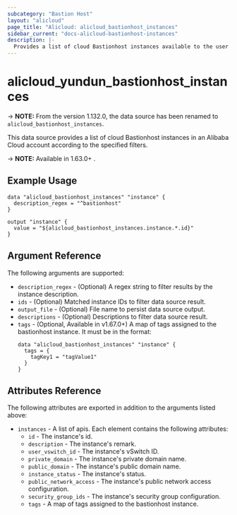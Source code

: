 ```yaml
---
subcategory: "Bastion Host"
layout: "alicloud"
page_title: "Alicloud: alicloud_bastionhost_instances"
sidebar_current: "docs-alicloud-bastionhost-instances"
description: |-
  Provides a list of cloud Bastionhost instances available to the user.
---
```


# alicloud\_yundun_bastionhost\_instances

-> **NOTE:** From the version 1.132.0, the data source has been renamed to `alicloud_bastionhost_instances`.

This data source provides a list of cloud Bastionhost instances in an Alibaba Cloud account according to the specified filters.

-> **NOTE:** Available in 1.63.0+ .

## Example Usage

```
data "alicloud_bastionhost_instances" "instance" {
  description_regex = "^bastionhost"
}

output "instance" {
  value = "${alicloud_bastionhost_instances.instance.*.id}"
}
```

## Argument Reference

The following arguments are supported:

* `description_regex` - (Optional) A regex string to filter results by the instance description.
* `ids` - (Optional) Matched instance IDs to filter data source result.
* `output_file` - (Optional) File name to persist data source output.
* `descriptions` - (Optional) Descriptions to filter data source result.
* `tags` - (Optional, Available in v1.67.0+) A map of tags assigned to the bastionhost instance. It must be in the format:
  ```
  data "alicloud_bastionhost_instances" "instance" {
    tags = {
      tagKey1 = "tagValue1"
    }
  }
  ```


## Attributes Reference

The following attributes are exported in addition to the arguments listed above:
* `instances` - A list of apis. Each element contains the following attributes:
  * `id` - The instance's id.
  * `description` - The instance's remark.
  * `user_vswitch_id` - The instance's vSwitch ID.
  * `private_domain` - The instance's private domain name.
  * `public_domain` - The instance's public domain name.
  * `instance_status` - The instance's status.
  * `public_network_access` - The instance's public network access configuration.
  * `security_group_ids` - The instance's security group configuration.
  * `tags` - A map of tags assigned to the bastionhost instance.
